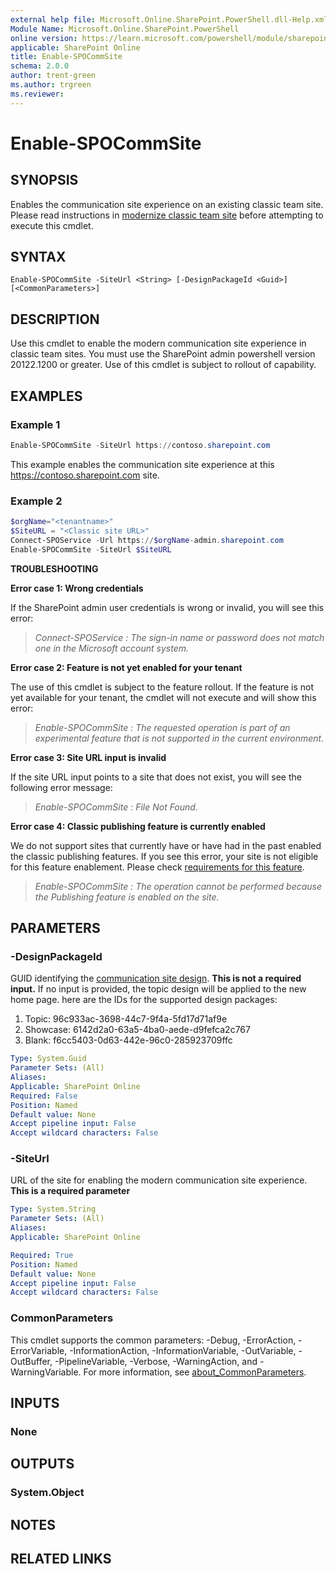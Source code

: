 ```yaml
---
external help file: Microsoft.Online.SharePoint.PowerShell.dll-Help.xml
Module Name: Microsoft.Online.SharePoint.PowerShell
online version: https://learn.microsoft.com/powershell/module/sharepoint-online/enable-spocommsite
applicable: SharePoint Online
title: Enable-SPOCommSite
schema: 2.0.0
author: trent-green
ms.author: trgreen
ms.reviewer:
---
```


# Enable-SPOCommSite

## SYNOPSIS

Enables the  communication site experience on an existing classic team site. Please read instructions in [modernize classic team site](/sharepoint/modernize-classic-team-site) before attempting to execute this cmdlet.

## SYNTAX

```
Enable-SPOCommSite -SiteUrl <String> [-DesignPackageId <Guid>] [<CommonParameters>]
```

## DESCRIPTION

Use this cmdlet to enable the modern communication site experience in classic team sites. You must use the SharePoint admin powershell version 20122.1200 or greater. Use of this cmdlet is subject to rollout of capability.

## EXAMPLES

### Example 1

```powershell
Enable-SPOCommSite -SiteUrl https://contoso.sharepoint.com
```

This example enables the communication site experience at this <https://contoso.sharepoint.com> site.

### Example 2

```powershell
$orgName="<tenantname>"
$SiteURL = "<Classic site URL>"
Connect-SPOService -Url https://$orgName-admin.sharepoint.com
Enable-SPOCommSite -SiteUrl $SiteURL
```

**TROUBLESHOOTING**

**Error case 1: Wrong credentials**

If the SharePoint admin user credentials is wrong or invalid, you will see this error:

>*Connect-SPOService : The sign-in name or password does not match one in the Microsoft account system.*

**Error case 2: Feature is not yet enabled for your tenant**

The use of this cmdlet is subject to the feature rollout. If the feature is not yet available for your tenant, the cmdlet will not execute and will show this error:

>*Enable-SPOCommSite : The requested operation is part of an experimental feature that is not supported in the current environment.*

**Error case 3: Site URL input is invalid**

If the site URL input points to a site that does not exist, you will see the following error message:

>*Enable-SPOCommSite : File Not Found.*

**Error case 4: Classic publishing feature is currently enabled**

We do not support sites that currently have or have had in the past enabled the classic publishing features. If you see this error, your site is not eligible for this feature enablement. Please check [requirements for this feature](/sharepoint/modernize-classic-team-site).

>*Enable-SPOCommSite : The operation cannot be performed because the Publishing feature is enabled on the site.*

## PARAMETERS

### -DesignPackageId

GUID identifying the [communication site design](https://support.office.com/article/what-is-a-sharepoint-communication-site-94a33429-e580-45c3-a090-5512a8070732). **This is not a required input.** If no input is provided, the topic design will be applied to the new home page. here are the IDs for the supported design packages:

1. Topic: 96c933ac-3698-44c7-9f4a-5fd17d71af9e
2. Showcase: 6142d2a0-63a5-4ba0-aede-d9fefca2c767
3. Blank: f6cc5403-0d63-442e-96c0-285923709ffc

```yaml
Type: System.Guid
Parameter Sets: (All)
Aliases:
Applicable: SharePoint Online
Required: False
Position: Named
Default value: None
Accept pipeline input: False
Accept wildcard characters: False
```

### -SiteUrl

URL of the site for enabling the modern communication site experience. **This is a required parameter**

```yaml
Type: System.String
Parameter Sets: (All)
Aliases:
Applicable: SharePoint Online

Required: True
Position: Named
Default value: None
Accept pipeline input: False
Accept wildcard characters: False
```

### CommonParameters

This cmdlet supports the common parameters: -Debug, -ErrorAction, -ErrorVariable, -InformationAction, -InformationVariable, -OutVariable, -OutBuffer, -PipelineVariable, -Verbose, -WarningAction, and -WarningVariable. For more information, see [about_CommonParameters](https://go.microsoft.com/fwlink/?LinkID=113216).

## INPUTS

### None

## OUTPUTS

### System.Object

## NOTES

## RELATED LINKS
